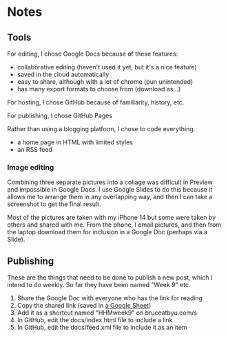 # Notes

## Tools
For editing, I chose Google Docs because of these features:
- collaborative editing (haven't used it yet, but it's a nice feature)
- saved in the cloud automatically
- easy to share, although with a lot of chrome (pun unintended)
- has many export formats to choose from (download as...)

For hosting, I chose GitHub because of familiarity, history, etc.

For publishing, I chose GitHub Pages

Rather than using a blogging platform, I chose to code everything.
- a home page in HTML with limited styles
- an RSS feed

### Image editing
Combining three separate pictures into a collage was difficult in Preview
and impossible in Google Docs. I use Google Slides to do this because it
allows me to arrange them in any overlapping way, and then I can take a
screenshot to get the final result.

Most of the pictures are taken with my iPhone 14 but some were taken by others
and shared with me. From the phone, I email pictures, and then from the 
laptop download them for inclusion in a Google Doc (perhaps via a Slide).

## Publishing
These are the things that need to be done to publish a new post, which
I intend to do weekly. So far they have been named "Week 9" etc.

1. Share the Google Doc with everyone who has the link for reading
2. Copy the shared link (saved in [a Google Sheet](https://docs.google.com/spreadsheets/d/1Zdr9cvMxNHAiSy6hbB0NpQDC_OYiaTL-LwvpFOUlMKo/edit?usp=sharing))
3. Add it as a shortcut named "HHMweek9" on bruceatbyu.com/s
4. In GitHub, edit the docs/index.html file to include a link
5. In GitHub, edit the docs/feed.xml file to include it as an item

